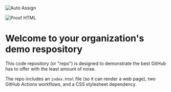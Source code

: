 ![Auto Assign](https://github.com/DJdilshan-1/demo-repository/actions/workflows/auto-assign.yml/badge.svg)

![Proof HTML](https://github.com/DJdilshan-1/demo-repository/actions/workflows/proof-html.yml/badge.svg)

# Welcome to your organization's demo respository
This code repository (or "repo") is designed to demonstrate the best GitHub has to offer with the least amount of noise.

The repo includes an `index.html` file (so it can render a web page), two GitHub Actions workflows, and a CSS stylesheet dependency.
